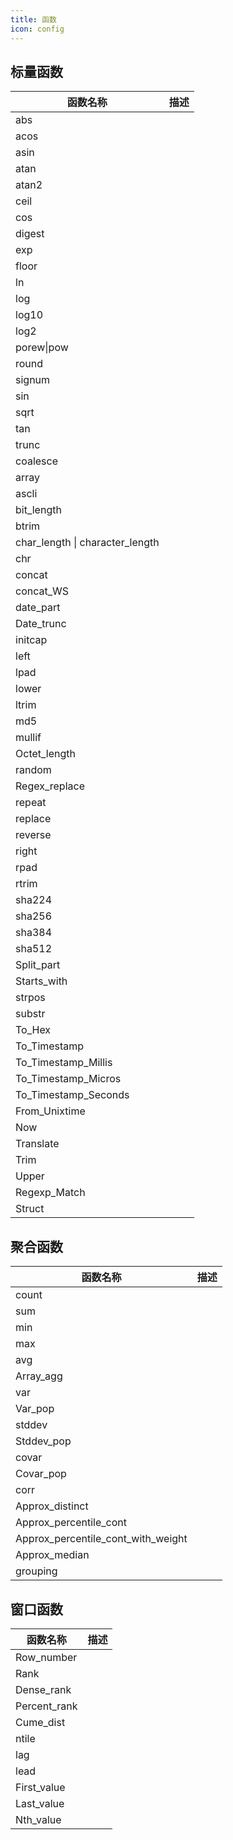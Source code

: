 ```yaml
---
title: 函数
icon: config
---
```


## 标量函数

| 函数名称                        | 描述 |
| ------------------------------- | ---- |
| abs                             |      |
| acos                            |      |
| asin                            |      |
| atan                            |      |
| atan2                           |      |
| ceil                            |      |
| cos                             |      |
| digest                          |      |
| exp                             |      |
| floor                           |      |
| ln                              |      |
| log                             |      |
| log10                           |      |
| log2                            |      |
| porew\|pow                      |      |
| round                           |      |
| signum                          |      |
| sin                             |      |
| sqrt                            |      |
| tan                             |      |
| trunc                           |      |
| coalesce                        |      |
| array                           |      |
| ascli                           |      |
| bit_length                      |      |
| btrim                           |      |
| char_length \| character_length |      |
| chr                             |      |
| concat                          |      |
| concat_WS                       |      |
| date_part                       |      |
| Date_trunc                      |      |
| initcap                         |      |
| left                            |      |
| lpad                            |      |
| lower                           |      |
| ltrim                           |      |
| md5                             |      |
| mullif                          |      |
| Octet_length                    |      |
| random                          |      |
| Regex_replace                   |      |
| repeat                          |      |
| replace                         |      |
| reverse                         |      |
| right                           |      |
| rpad                            |      |
| rtrim                           |      |
| sha224                          |      |
| sha256                          |      |
| sha384                          |      |
| sha512                          |      |
| Split_part                      |      |
| Starts_with                     |      |
| strpos                          |      |
| substr                          |      |
| To_Hex                          |      |
| To_Timestamp                    |      |
| To_Timestamp_Millis             |      |
| To_Timestamp_Micros             |      |
| To_Timestamp_Seconds            |      |
| From_Unixtime                   |      |
| Now                             |      |
| Translate                       |      |
| Trim                            |      |
| Upper                           |      |
| Regexp_Match                    |      |
| Struct                          |      |



## 聚合函数

| 函数名称                           | 描述 |
| ---------------------------------- | ---- |
| count                              |      |
| sum                                |      |
| min                                |      |
| max                                |      |
| avg                                |      |
| Array_agg                          |      |
| var                                |      |
| Var_pop                            |      |
| stddev                             |      |
| Stddev_pop                         |      |
| covar                              |      |
| Covar_pop                          |      |
| corr                               |      |
| Approx_distinct                    |      |
| Approx_percentile_cont             |      |
| Approx_percentile_cont_with_weight |      |
| Approx_median                      |      |
| grouping                           |      |

## 窗口函数

| 函数名称     | 描述 |
| ------------ | ---- |
| Row_number   |      |
| Rank         |      |
| Dense_rank   |      |
| Percent_rank |      |
| Cume_dist    |      |
| ntile        |      |
| lag          |      |
| lead         |      |
| First_value  |      |
| Last_value   |      |
| Nth_value    |      |